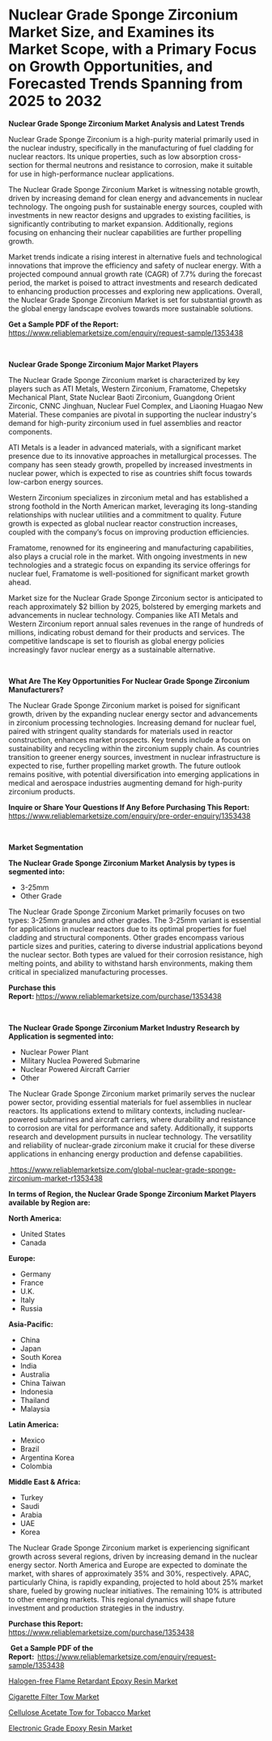 <p><h1>Nuclear Grade Sponge Zirconium Market Size, and Examines its Market Scope, with a Primary Focus on Growth Opportunities, and Forecasted Trends Spanning from 2025 to 2032</h1></p><p><strong>Nuclear Grade Sponge Zirconium Market Analysis and Latest Trends</strong></p>
<p><p>Nuclear Grade Sponge Zirconium is a high-purity material primarily used in the nuclear industry, specifically in the manufacturing of fuel cladding for nuclear reactors. Its unique properties, such as low absorption cross-section for thermal neutrons and resistance to corrosion, make it suitable for use in high-performance nuclear applications. </p><p>The Nuclear Grade Sponge Zirconium Market is witnessing notable growth, driven by increasing demand for clean energy and advancements in nuclear technology. The ongoing push for sustainable energy sources, coupled with investments in new reactor designs and upgrades to existing facilities, is significantly contributing to market expansion. Additionally, regions focusing on enhancing their nuclear capabilities are further propelling growth.</p><p>Market trends indicate a rising interest in alternative fuels and technological innovations that improve the efficiency and safety of nuclear energy. With a projected compound annual growth rate (CAGR) of 7.7% during the forecast period, the market is poised to attract investments and research dedicated to enhancing production processes and exploring new applications. Overall, the Nuclear Grade Sponge Zirconium Market is set for substantial growth as the global energy landscape evolves towards more sustainable solutions.</p></p>
<p><strong>Get a Sample PDF of the Report:&nbsp;</strong> <a href="https://www.reliablemarketsize.com/enquiry/request-sample/1353438?utm_campaign=1901&utm_medium=2&utm_source=Github&utm_content=ia&utm_term=03042025&utm_id=nuclear-grade-sponge-zirconium">https://www.reliablemarketsize.com/enquiry/request-sample/1353438</a></p>
<p>&nbsp;</p>
<p><strong>Nuclear Grade Sponge Zirconium Major Market Players</strong></p>
<p><p>The Nuclear Grade Sponge Zirconium market is characterized by key players such as ATI Metals, Western Zirconium, Framatome, Chepetsky Mechanical Plant, State Nuclear Baoti Zirconium, Guangdong Orient Zirconic, CNNC Jinghuan, Nuclear Fuel Complex, and Liaoning Huagao New Material. These companies are pivotal in supporting the nuclear industry's demand for high-purity zirconium used in fuel assemblies and reactor components.</p><p>ATI Metals is a leader in advanced materials, with a significant market presence due to its innovative approaches in metallurgical processes. The company has seen steady growth, propelled by increased investments in nuclear power, which is expected to rise as countries shift focus towards low-carbon energy sources.</p><p>Western Zirconium specializes in zirconium metal and has established a strong foothold in the North American market, leveraging its long-standing relationships with nuclear utilities and a commitment to quality. Future growth is expected as global nuclear reactor construction increases, coupled with the company’s focus on improving production efficiencies.</p><p>Framatome, renowned for its engineering and manufacturing capabilities, also plays a crucial role in the market. With ongoing investments in new technologies and a strategic focus on expanding its service offerings for nuclear fuel, Framatome is well-positioned for significant market growth ahead.</p><p>Market size for the Nuclear Grade Sponge Zirconium sector is anticipated to reach approximately $2 billion by 2025, bolstered by emerging markets and advancements in nuclear technology. Companies like ATI Metals and Western Zirconium report annual sales revenues in the range of hundreds of millions, indicating robust demand for their products and services. The competitive landscape is set to flourish as global energy policies increasingly favor nuclear energy as a sustainable alternative.</p></p>
<p>&nbsp;</p>
<p><strong>What Are The Key Opportunities For Nuclear Grade Sponge Zirconium Manufacturers?</strong></p>
<p><p>The Nuclear Grade Sponge Zirconium market is poised for significant growth, driven by the expanding nuclear energy sector and advancements in zirconium processing technologies. Increasing demand for nuclear fuel, paired with stringent quality standards for materials used in reactor construction, enhances market prospects. Key trends include a focus on sustainability and recycling within the zirconium supply chain. As countries transition to greener energy sources, investment in nuclear infrastructure is expected to rise, further propelling market growth. The future outlook remains positive, with potential diversification into emerging applications in medical and aerospace industries augmenting demand for high-purity zirconium products.</p></p>
<p><strong>Inquire or Share Your Questions If Any Before Purchasing This Report:</strong> <a href="https://www.reliablemarketsize.com/enquiry/pre-order-enquiry/1353438?utm_campaign=1901&utm_medium=2&utm_source=Github&utm_content=ia&utm_term=03042025&utm_id=nuclear-grade-sponge-zirconium">https://www.reliablemarketsize.com/enquiry/pre-order-enquiry/1353438</a></p>
<p>&nbsp;</p>
<p><strong>Market Segmentation</strong></p>
<p><strong>The Nuclear Grade Sponge Zirconium Market Analysis by types is segmented into:</strong></p>
<p><ul><li>3-25mm</li><li>Other Grade</li></ul></p>
<p><p>The Nuclear Grade Sponge Zirconium Market primarily focuses on two types: 3-25mm granules and other grades. The 3-25mm variant is essential for applications in nuclear reactors due to its optimal properties for fuel cladding and structural components. Other grades encompass various particle sizes and purities, catering to diverse industrial applications beyond the nuclear sector. Both types are valued for their corrosion resistance, high melting points, and ability to withstand harsh environments, making them critical in specialized manufacturing processes.</p></p>
<p><strong>Purchase this Report:&nbsp;</strong><a href="https://www.reliablemarketsize.com/purchase/1353438?utm_campaign=1901&utm_medium=2&utm_source=Github&utm_content=ia&utm_term=03042025&utm_id=nuclear-grade-sponge-zirconium">https://www.reliablemarketsize.com/purchase/1353438</a></p>
<p>&nbsp;</p>
<p><strong>The Nuclear Grade Sponge Zirconium Market Industry Research by Application is segmented into:</strong></p>
<p><ul><li>Nuclear Power Plant</li><li>Military Nuclea Powered Submarine</li><li>Nuclear Powered Aircraft Carrier</li><li>Other</li></ul></p>
<p><p>The Nuclear Grade Sponge Zirconium market primarily serves the nuclear power sector, providing essential materials for fuel assemblies in nuclear reactors. Its applications extend to military contexts, including nuclear-powered submarines and aircraft carriers, where durability and resistance to corrosion are vital for performance and safety. Additionally, it supports research and development pursuits in nuclear technology. The versatility and reliability of nuclear-grade zirconium make it crucial for these diverse applications in enhancing energy production and defense capabilities.</p></p>
<p><a href="https://www.reliablemarketsize.com/global-nuclear-grade-sponge-zirconium-market-r1353438?utm_campaign=1901&utm_medium=2&utm_source=Github&utm_content=ia&utm_term=03042025&utm_id=nuclear-grade-sponge-zirconium">&nbsp;https://www.reliablemarketsize.com/global-nuclear-grade-sponge-zirconium-market-r1353438</a></p>
<p><strong>In terms of Region, the Nuclear Grade Sponge Zirconium Market Players available by Region are:</strong></p>
<p>
    <p> <strong> North America: </strong>
        <ul>
            <li>United States</li>
            <li>Canada</li>
        </ul>
        </p> 
    <p> <strong> Europe: </strong>
        <ul>
            <li>Germany</li>
            <li>France</li>
            <li>U.K.</li>
            <li>Italy</li>
            <li>Russia</li>
        </ul>
        </p> 
    <p> <strong> Asia-Pacific: </strong>
        <ul>
            <li>China</li>
            <li>Japan</li>
            <li>South Korea</li>
            <li>India</li>
            <li>Australia</li>
            <li>China Taiwan</li>
            <li>Indonesia</li>
            <li>Thailand</li>
            <li>Malaysia</li>
        </ul>
        </p> 
    <p> <strong> Latin America: </strong>
        <ul>
            <li>Mexico</li>
            <li>Brazil</li>
            <li>Argentina Korea</li>
            <li>Colombia</li>
        </ul>
        </p> 
    <p> <strong> Middle East & Africa: </strong>
        <ul>
            <li>Turkey</li>
            <li>Saudi</li>
            <li>Arabia</li>
            <li>UAE</li>
            <li>Korea</li>
        </ul>
    </p>
    </p>
<p><p>The Nuclear Grade Sponge Zirconium market is experiencing significant growth across several regions, driven by increasing demand in the nuclear energy sector. North America and Europe are expected to dominate the market, with shares of approximately 35% and 30%, respectively. APAC, particularly China, is rapidly expanding, projected to hold about 25% market share, fueled by growing nuclear initiatives. The remaining 10% is attributed to other emerging markets. This regional dynamics will shape future investment and production strategies in the industry.</p></p>
<p><strong>Purchase this Report: </strong><a href="https://www.reliablemarketsize.com/purchase/1353438?utm_campaign=1901&utm_medium=2&utm_source=Github&utm_content=ia&utm_term=03042025&utm_id=nuclear-grade-sponge-zirconium">https://www.reliablemarketsize.com/purchase/1353438</a></p>
<p>&nbsp;<strong>Get a Sample PDF of the Report:&nbsp;&nbsp;</strong><a href="https://www.reliablemarketsize.com/enquiry/request-sample/1353438?utm_campaign=1901&utm_medium=2&utm_source=Github&utm_content=ia&utm_term=03042025&utm_id=nuclear-grade-sponge-zirconium">https://www.reliablemarketsize.com/enquiry/request-sample/1353438</a></p>
<p><strong></strong></p>
<p><p><a href="https://github.com/indrystar/Market-Research-Report-List-5/blob/main/halogen-free-flame-retardant-epoxy-resin-market.md?utm_campaign=1901&utm_medium=2&utm_source=Github&utm_content=ia&utm_term=03042025&utm_id=nuclear-grade-sponge-zirconium">Halogen-free Flame Retardant Epoxy Resin Market</a></p><p><a href="https://github.com/bozzoquishmd/Market-Research-Report-List-1/blob/main/cigarette-filter-tow-market.md?utm_campaign=1901&utm_medium=2&utm_source=Github&utm_content=ia&utm_term=03042025&utm_id=nuclear-grade-sponge-zirconium">Cigarette Filter Tow Market</a></p><p><a href="https://github.com/fabrehugessf/Market-Research-Report-List-1/blob/main/cellulose-acetate-tow-for-tobacco-market.md?utm_campaign=1901&utm_medium=2&utm_source=Github&utm_content=ia&utm_term=03042025&utm_id=nuclear-grade-sponge-zirconium">Cellulose Acetate Tow for Tobacco Market</a></p><p><a href="https://github.com/AKSHATREPORTPRIME/Market-Research-Report-List-7/blob/main/electronic-grade-epoxy-resin-market.md?utm_campaign=1901&utm_medium=2&utm_source=Github&utm_content=ia&utm_term=03042025&utm_id=nuclear-grade-sponge-zirconium">Electronic Grade Epoxy Resin Market</a></p></p>